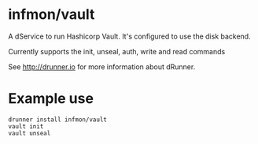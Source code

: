 # infmon/vault #

A dService to run Hashicorp Vault.  It's configured to use the disk backend.

Currently supports the init, unseal, auth, write and read commands

See http://drunner.io for more information about dRunner.

# Example use #

~~~
drunner install infmon/vault
vault init
vault unseal
~~~
